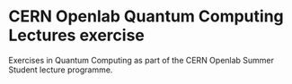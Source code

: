 # CERN Openlab Quantum Computing Lectures exercise

Exercises in Quantum Computing as part of the CERN Openlab Summer Student lecture programme.
